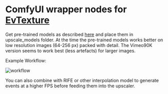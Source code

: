 # ComfyUI wrapper nodes for [EvTexture](https://github.com/DachunKai/EvTexture)

Get pre-trained models as described [here](https://github.com/DachunKai/EvTexture?tab=readme-ov-file#test) and place them in upscale_models folder.
At the time the pre-trained models works better on low resolution images (64-256 px) packed with detail. The Vimeo90K version seems to work best (less artefacts) for larger images. 

Example Workflow:

![workflow](https://github.com/user-attachments/assets/f1ed1670-d8b7-4707-a4a7-80d8ef1e7c95)

You can also combine with RIFE or other interpolation model to generate events at a higher FPS before feeding them into the upscaler.

